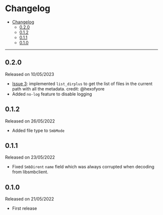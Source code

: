 # Changelog

- [Changelog](#changelog)
  - [0.2.0](#020)
  - [0.1.2](#012)
  - [0.1.1](#011)
  - [0.1.0](#010)

---

## 0.2.0

Released on 10/05/2023

- [Issue 3](https://github.com/veeso/pavao/issues/3): implemented `list_dirplus` to get the list of files in the current path with all the metadata. credit: @hexofyore
- Added `no-log` feature to disable logging

## 0.1.2

Released on 26/05/2022

- Added file type to `SmbMode`

## 0.1.1

Released on 23/05/2022

- Fixed `SmbDirent` `name` field which was always corrupted when decoding from libsmbclient.

## 0.1.0

Released on 21/05/2022

- First release
